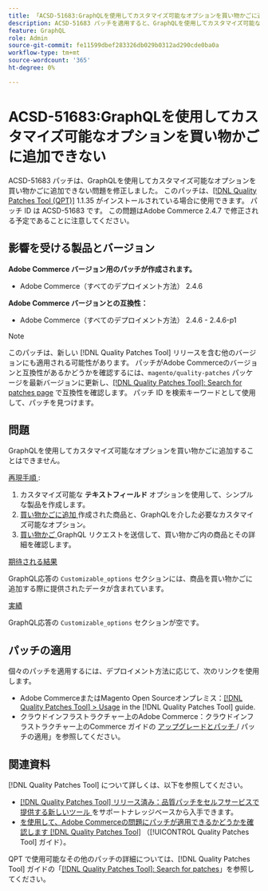 ```yaml
---
title: 「ACSD-51683:GraphQLを使用してカスタマイズ可能なオプションを買い物かごに追加できない」
description: ACSD-51683 パッチを適用すると、GraphQLを使用してカスタマイズ可能なオプションを買い物かごに追加できないAdobe Commerceの問題を修正できます。
feature: GraphQL
role: Admin
source-git-commit: fe11599dbef283326db029b0312ad290cde0ba0a
workflow-type: tm+mt
source-wordcount: '365'
ht-degree: 0%

---
```


# ACSD-51683:GraphQLを使用してカスタマイズ可能なオプションを買い物かごに追加できない

ACSD-51683 パッチは、GraphQLを使用してカスタマイズ可能なオプションを買い物かごに追加できない問題を修正しました。 このパッチは、[[!DNL Quality Patches Tool (QPT)]](https://experienceleague.adobe.com/ja/docs/commerce-knowledge-base/kb/announcements/commerce-announcements/magento-quality-patches-released-new-tool-to-self-serve-quality-patches) 1.1.35 がインストールされている場合に使用できます。 パッチ ID は ACSD-51683 です。 この問題はAdobe Commerce 2.4.7 で修正される予定であることに注意してください。

## 影響を受ける製品とバージョン

**Adobe Commerce バージョン用のパッチが作成されます。**

* Adobe Commerce（すべてのデプロイメント方法） 2.4.6

**Adobe Commerce バージョンとの互換性：**

* Adobe Commerce（すべてのデプロイメント方法） 2.4.6 - 2.4.6-p1

>[!NOTE]
>
>このパッチは、新しい [!DNL Quality Patches Tool] リリースを含む他のバージョンにも適用される可能性があります。 パッチがAdobe Commerceのバージョンと互換性があるかどうかを確認するには、`magento/quality-patches` パッケージを最新バージョンに更新し、[[!DNL Quality Patches Tool]: Search for patches page](https://experienceleague.adobe.com/tools/commerce-quality-patches/index.html?lang=ja) で互換性を確認します。 パッチ ID を検索キーワードとして使用して、パッチを見つけます。

## 問題

GraphQLを使用してカスタマイズ可能なオプションを買い物かごに追加することはできません。

<u> 再現手順 </u>:

1. カスタマイズ可能な **テキストフィールド** オプションを使用して、シンプルな製品を作成します。
1. [ 買い物かごに追加 ](https://developer.adobe.com/commerce/webapi/graphql/tutorials/checkout/add-product-to-cart/) 作成された商品と、GraphQLを介した必要なカスタマイズ可能なオプション。
1. [ 買い物かご ](https://developer.adobe.com/commerce/webapi/graphql/schema/cart/queries/cart/)GraphQL リクエストを送信して、買い物かご内の商品とその詳細を確認します。

<u> 期待される結果 </u>

GraphQL応答の `Customizable_options` セクションには、商品を買い物かごに追加する際に提供されたデータが含まれています。

<u> 実績 </u>

GraphQL応答の `Customizable_options` セクションが空です。

## パッチの適用

個々のパッチを適用するには、デプロイメント方法に応じて、次のリンクを使用します。

* Adobe CommerceまたはMagento Open Sourceオンプレミス：[[!DNL Quality Patches Tool] > Usage](/help/tools/quality-patches-tool/usage.md) in the [!DNL Quality Patches Tool] guide.
* クラウドインフラストラクチャー上のAdobe Commerce：クラウドインフラストラクチャー上のCommerce ガイドの [ アップグレードとパッチ ](https://experienceleague.adobe.com/docs/commerce-cloud-service/user-guide/develop/upgrade/apply-patches.html?lang=ja)/ パッチの適用」を参照してください。

## 関連資料

[!DNL Quality Patches Tool] について詳しくは、以下を参照してください。

* [[!DNL Quality Patches Tool]  リリース済み：品質パッチをセルフサービスで提供する新しいツール ](https://experienceleague.adobe.com/ja/docs/commerce-knowledge-base/kb/announcements/commerce-announcements/magento-quality-patches-released-new-tool-to-self-serve-quality-patches) をサポートナレッジベースから入手できます。
* [ を使用して、Adobe Commerceの問題にパッチが適用できるかどうかを確認します  [!DNL Quality Patches Tool]](/help/tools/quality-patches-tool/patches-available-in-qpt/check-patch-for-magento-issue-with-magento-quality-patches.md) （[!UICONTROL Quality Patches Tool] ガイド）。


QPT で使用可能なその他のパッチの詳細については、[!DNL Quality Patches Tool] ガイドの「[[!DNL Quality Patches Tool]: Search for patches](https://experienceleague.adobe.com/tools/commerce-quality-patches/index.html?lang=ja)」を参照してください。
